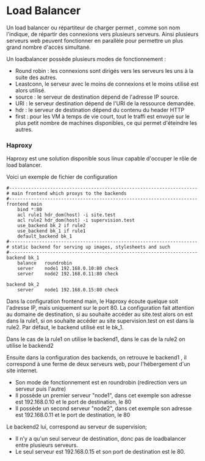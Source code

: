 # Load Balancer

Un load balancer ou répartiteur de charger permet , comme son nom l'indique, de répartir des connexions vers plusieurs serveurs.
Ainsi plusieurs serveurs web peuvent fonctionner en parallèle pour permettre un plus grand nombre d'accès simultané.

Un loadbalancer possède plusieurs modes de fonctionnement : 
  - Round robin : les connexions sont dirigés vers les serveurs les uns à la suite des autres.
  - Leastconn, le serveur avec le moins de connexions et le moins utilisé est alors utilisé.
  - source : le serveur de destination dépend de l'adresse IP source.
  - URI : le serveur destination dépend de l'URI de la ressource demandée.
  - hdr : le serveur de destination dépend du contenu du header HTTP
  - first : pour les VM à temps de vie court, tout le traffi est envoyé sur le plus petit nombre de machines disponibles, ce qui permet d'éteindre les autres.

    
### Haproxy

Haproxy est une solution disponible sous linux capable d'occuper le rôle de load balancer.

Voici un exemple de fichier de configuration 

```
#---------------------------------------------------------------------
# main frontend which proxys to the backends
#---------------------------------------------------------------------
frontend main
    bind *:80
    acl rule1 hdr_dom(host) -i site.test
    acl rule2 hdr_dom(host) -i supervision.test
    use_backend bk_2 if rule2
    use_backend bk_1 if rule1
    default_backend bk_1
#---------------------------------------------------------------------
# static backend for serving up images, stylesheets and such
#---------------------------------------------------------------------
backend bk_1
    balance   roundrobin
    server    node1 192.168.0.10:80 check
    server    node2 192.168.0.11:80 check

backend bk_2
    server    node1 192.168.0.15:80 check
```
Dans la configuration frontend main, le Haproxy écoute quelque soit l'adresse IP, mais uniquement sur le port 80.
La configuration fait attention au domaine de destination, si au souhaite accéder au site.test alors on est dans la rule1, si on souhaite accéder au site supervision.test 
on est dans la rule2. 
Par défaut, le backend utilisé est le bk_1.

Dans le cas de la rule1 on utilise le backend1, dans le cas de la rule2 on utilise le backend2

Ensuite dans la configuration des backends, on retrouve le backend1 , il correspond à une ferme de deux serveurs web, pour l'hébergement d'un site internet.
  - Son mode de fonctionnement est en roundrobin (redirection vers un serveur puis l'autre)
  - Il possède un premier serveur "node1", dans cet exemple son adresse est 192.168.0.10 et le port de destination, le 80
  - Il possède un second serveur "node2", dans cet exemple son adresse est 192.168.0.11 et le port de destination, le 80

Le backend2 lui, correspond au serveur de supervision;
  - Il n'y a qu'un seul serveur de destination, donc pas de loadbalancer entre plusieurs serveurs.
  - Le seul serveur est 192.168.0.15 et son port de destination est le 80.
